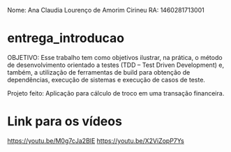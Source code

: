 Nome: Ana Claudia Lourenço de Amorim Cirineu
RA: 1460281713001

# entrega_introducao
OBJETIVO: Esse trabalho tem como objetivos ilustrar, na prática, o método de desenvolvimento orientado a testes (TDD – Test Driven Development) e, também, a utilização de ferramentas de build para obtenção de dependências, execução de sistemas e execução de casos de teste. 

Projeto feito: Aplicação para cálculo de troco em uma transação financeira.

# Link para os vídeos
https://youtu.be/M0g7cJa2BlE
https://youtu.be/X2ViZopP7Ys